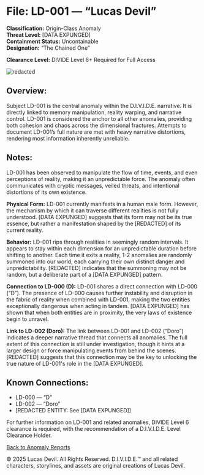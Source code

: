 # File: LD-001 — “Lucas Devil”  
**Classification:** Origin-Class Anomaly  
**Threat Level:** [DATA EXPUNGED]  
**Containment Status:** Uncontainable  
**Designation:** “The Chained One” 

**Clearance Level:** DIVIDE Level 6+ Required for Full Access 

![redacted](https://pbs.twimg.com/media/GqXAxGvWsAAypEz?format=jpg&name=large)

## Overview:  
Subject LD-001 is the central anomaly within the D.I.V.I.D.E. narrative. It is directly linked to memory manipulation, reality warping, and narrative control. LD-001 is considered the anchor to all other anomalies, providing both cohesion and chaos across the dimensional fractures. Attempts to document LD-001’s full nature are met with heavy narrative distortions, rendering most information inherently unreliable.

## Notes:  
LD-001 has been observed to manipulate the flow of time, events, and even perceptions of reality, making it an unpredictable force. The anomaly often communicates with cryptic messages, veiled threats, and intentional distortions of its own existence.

**Physical Form:** LD-001 currently manifests in a human male form. However, the mechanism by which it can traverse different realities is not fully understood. [DATA EXPUNGED] suggests that its form may not be its true essence, but rather a manifestation shaped by the [REDACTED] of its current reality.

**Behavior:** LD-001 rips through realities in seemingly random intervals. It appears to stay within each dimension for an unpredictable duration before shifting to another. Each time it exits a reality, 1-2 anomalies are randomly summoned into our world, each carrying their own distinct danger and unpredictability. [REDACTED] indicates that the summoning may not be random, but a deliberate part of a [DATA EXPUNGED] pattern.

**Connection to LD-000 (D):** LD-001 shares a direct connection with LD-000 (“D”). The presence of LD-000 causes further instability and disruption in the fabric of reality when combined with LD-001, making the two entities exceptionally dangerous when acting in tandem. [DATA EXPUNGED] has shown that when both entities are in proximity, the very laws of existence begin to unravel.

**Link to LD-002 (Doro):** The link between LD-001 and LD-002 (“Doro”) indicates a deeper narrative thread that connects all anomalies. The full extent of this connection is still under investigation, though it hints at a larger design or force manipulating events from behind the scenes. [REDACTED] suggests that this connection may be the key to unlocking the true nature of LD-001's role in the [DATA EXPUNGED].

## Known Connections:  
- LD-000 — “D”  
- LD-002 — “Doro”  
- [REDACTED ENTITY: See [DATA EXPUNGED]]


For further information on LD-001 and related anomalies, DIVIDE Level 6 clearance is required, with the recommendation of a D.I.V.I.D.E. Level Clearance Holder.

[Back to Anomaly Reports](anomaly_reports.md)


© 2025 Lucas Devil. All Rights Reserved.
D.I.V.I.D.E.™ and all related characters, storylines, and assets are original creations of Lucas Devil.
